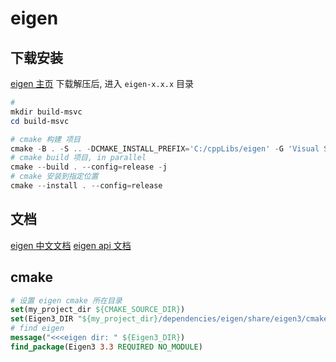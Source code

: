 # eigen

## 下载安装

[eigen 主页](https://eigen.tuxfamily.org/index.php?title=Main_Page)
下载解压后, 进入 `eigen-x.x.x` 目录

```powershell
#
mkdir build-msvc
cd build-msvc

# cmake 构建 项目
cmake -B . -S .. -DCMAKE_INSTALL_PREFIX='C:/cppLibs/eigen' -G 'Visual Studio 17 2022'
# cmake build 项目, in parallel
cmake --build . --config=release -j
# cmake 安装到指定位置
cmake --install . --config=release
```

## 文档

[eigen 中文文档](https://runebook.dev/zh/docs/eigen3/-index-)
[eigen api 文档](https://eigen.tuxfamily.org/dox/index.html)

## cmake

```cmake
# 设置 eigen cmake 所在目录
set(my_project_dir ${CMAKE_SOURCE_DIR})
set(Eigen3_DIR "${my_project_dir}/dependencies/eigen/share/eigen3/cmake")
# find eigen
message("<<<eigen dir: " ${Eigen3_DIR})
find_package(Eigen3 3.3 REQUIRED NO_MODULE)
```
